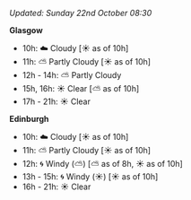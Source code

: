 *Updated: Sunday 22nd October 08:30*

**Glasgow**

* 10h: :cloud: Cloudy [:sunny: as of 10h]
* 11h: :partly_sunny: Partly Cloudy [:sunny: as of 10h]
* 12h - 14h: :partly_sunny: Partly Cloudy
* 15h, 16h: :sunny: Clear [:partly_sunny: as of 10h]
* 17h - 21h: :sunny: Clear

**Edinburgh**

* 10h: :cloud: Cloudy [:sunny: as of 10h]
* 11h: :partly_sunny: Partly Cloudy [:sunny: as of 10h]
* 12h: :cyclone: Windy (:partly_sunny:) [:partly_sunny: as of 8h, :sunny: as of 10h]
* 13h - 15h: :cyclone: Windy (:sunny:) [:sunny: as of 10h]
* 16h - 21h: :sunny: Clear
